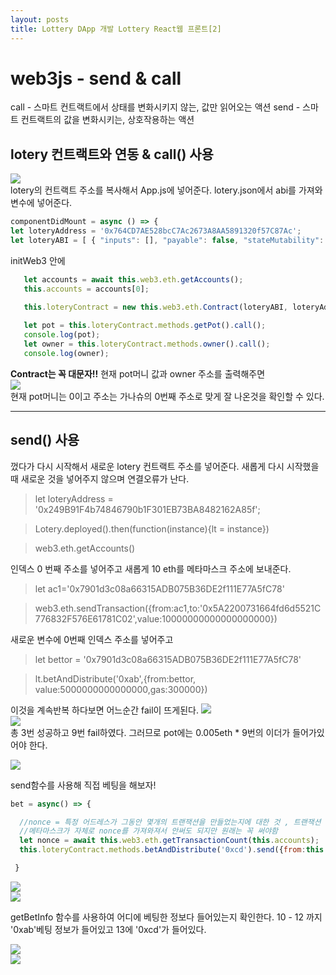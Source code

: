 ```yaml
---
layout: posts
title: Lottery DApp 개발 Lottery React웹 프론트[2]
---
```

# web3js - send & call

call - 스마트 컨트랙트에서 상태를 변화시키지 않는, 값만 읽어오는 액션
send - 스마트 컨트랙트의 값을 변화시키는, 상호작용하는 액션


## lotery 컨트랙트와 연동 & call() 사용
<img src="/assets/images/4-21_1.PNG"><br/> 
lotery의 컨트랙트 주소를 복사해서 App.js에 넣어준다. lotery.json에서 abi를 가져와 변수에 넣어준다.

```javascript
componentDidMount = async () => {
let loteryAddress = '0x764CD7AE528bcC7Ac2673A8AA5891320f57C87Ac';
let loteryABI = [ { "inputs": [], "payable": false, "stateMutability": "nonpayable", "type": "constructor" }, { "anonymous": false, "inputs": [ { "indexed": false, "internalType": "uint256", "name": "index", "type": "uint256" }, { "indexed": false, "internalType": "address", "name": "bettor", "type": "address" }, { "indexed": false, "internalType": "uint256", "name": "amount", "type": "uint256" }, { "indexed": false, "internalType": "bytes1", "name": "challenges", "type": "bytes1" }, { "indexed": false, "internalType": "uint256", "name": "answerBlockNumber", "type": "uint256" } ], "name": "BET", "type": "event" }, { "anonymous": false, "inputs": [ { "indexed": false, "internalType": "uint256", "name": "index", "type": "uint256" }, { "indexed": false, "internalType": "address", "name": "bettor", "type": "address" }, { "indexed": false, "internalType": "uint256", "name": "amount", "type": "uint256" }, { "indexed": false, "internalType": "bytes1", "name": "challenges", "type": "bytes1" }, { "indexed": false, "internalType": "bytes1", "name": "answer", "type": "bytes1" }, { "indexed": false, "internalType": "uint256", "name": "answerBlockNumber", "type": "uint256" } ], "name": "DRAW", "type": "event" }, { "anonymous": false, "inputs": [ { "indexed": false, "internalType": "uint256", "name": "index", "type": "uint256" }, { "indexed": false, "internalType": "address", "name": "bettor", "type": "address" }, { "indexed": false, "internalType": "uint256", "name": "amount", "type": "uint256" }, { "indexed": false, "internalType": "bytes1", "name": "challenges", "type": "bytes1" }, { "indexed": false, "internalType": "bytes1", "name": "answer", "type": "bytes1" }, { "indexed": false, "internalType": "uint256", "name": "answerBlockNumber", "type": "uint256" } ], "name": "FAIL", "type": "event" }, { "anonymous": false, "inputs": [ { "indexed": false, "internalType": "uint256", "name": "index", "type": "uint256" }, { "indexed": false, "internalType": "address", "name": "bettor", "type": "address" }, { "indexed": false, "internalType": "uint256", "name": "amount", "type": "uint256" }, { "indexed": false, "internalType": "bytes1", "name": "challenges", "type": "bytes1" }, { "indexed": false, "internalType": "uint256", "name": "answerBlockNumber", "type": "uint256" } ], "name": "REFUND", "type": "event" }, { "anonymous": false, "inputs": [ { "indexed": false, "internalType": "uint256", "name": "index", "type": "uint256" }, { "indexed": false, "internalType": "address", "name": "bettor", "type": "address" }, { "indexed": false, "internalType": "uint256", "name": "amount", "type": "uint256" }, { "indexed": false, "internalType": "bytes1", "name": "challenges", "type": "bytes1" }, { "indexed": false, "internalType": "bytes1", "name": "answer", "type": "bytes1" }, { "indexed": false, "internalType": "uint256", "name": "answerBlockNumber", "type": "uint256" } ], "name": "WIN", "type": "event" }, { "constant": true, "inputs": [], "name": "answerForTest", "outputs": [ { "internalType": "bytes32", "name": "", "type": "bytes32" } ], "payable": false, "stateMutability": "view", "type": "function" }, { "constant": true, "inputs": [], "name": "owner", "outputs": [ { "internalType": "address payable", "name": "", "type": "address" } ], "payable": false, "stateMutability": "view", "type": "function" }, { "constant": true, "inputs": [], "name": "getPot", "outputs": [ { "internalType": "uint256", "name": "", "type": "uint256" } ], "payable": false, "stateMutability": "view", "type": "function" }, { "constant": true, "inputs": [ { "internalType": "uint256", "name": "index", "type": "uint256" } ], "name": "getBetInfo", "outputs": [ { "internalType": "uint256", "name": "answerBlockNumber", "type": "uint256" }, { "internalType": "address", "name": "bettor", "type": "address" }, { "internalType": "bytes1", "name": "challenges", "type": "bytes1" } ], "payable": false, "stateMutability": "view", "type": "function" }, { "constant": false, "inputs": [ { "internalType": "bytes1", "name": "challenges", "type": "bytes1" } ], "name": "betAndDistribute", "outputs": [ { "internalType": "bool", "name": "result", "type": "bool" } ], "payable": true, "stateMutability": "payable", "type": "function" }, { "constant": false, "inputs": [ { "internalType": "bytes1", "name": "challenges", "type": "bytes1" } ], "name": "bet", "outputs": [ { "internalType": "bool", "name": "result", "type": "bool" } ], "payable": true, "stateMutability": "payable", "type": "function" }, { "constant": false, "inputs": [], "name": "distribute", "outputs": [], "payable": false, "stateMutability": "nonpayable", "type": "function" }, { "constant": false, "inputs": [ { "internalType": "bytes32", "name": "answer", "type": "bytes32" } ], "name": "setAnswerForTest", "outputs": [ { "internalType": "bool", "name": "result", "type": "bool" } ], "payable": false, "stateMutability": "nonpayable", "type": "function" }, { "constant": true, "inputs": [ { "internalType": "bytes1", "name": "challenges", "type": "bytes1" }, { "internalType": "bytes32", "name": "answer", "type": "bytes32" } ], "name": "isMatch", "outputs": [ { "internalType": "enum Lotery.BettingResult", "name": "", "type": "uint8" } ], "payable": false, "stateMutability": "pure", "type": "function" } ];

```


initWeb3 안에 

```javascript
   let accounts = await this.web3.eth.getAccounts();
   this.accounts = accounts[0];

   this.loteryContract = new this.web3.eth.Contract(loteryABI, loteryAddress);
   
   let pot = this.loteryContract.methods.getPot().call();
   console.log(pot);
   let owner = this.loteryContract.methods.owner().call();
   console.log(owner);
```

**Contract는 꼭 대문자!!**
현재 pot머니 값과 owner 주소를 출력해주면<br/>
<img src="/assets/images/4-21_2.PNG"><br/> 
현재 pot머니는 0이고 주소는 가나슈의 0번째 주소로 맞게 잘 나온것을 확인할 수 있다.

----------------
## send() 사용


껐다가 다시 시작해서 새로운 lotery 컨트랙트 주소를 넣어준다. 새롭게 다시 시작했을 때 새로운 것을 넣어주지 않으며 연결오류가 난다.<br/>
> let loteryAddress = '0x249B91F4b74846790b1F301EB73BA8482162A85f';


> Lotery.deployed().then(function(instance){lt = instance})

> web3.eth.getAccounts()

인덱스 0 번째 주소를 넣어주고 새롭게 10 eth를 메타마스크 주소에 보내준다.
> let ac1='0x7901d3c08a66315ADB075B36DE2f111E77A5fC78'

> web3.eth.sendTransaction({from:ac1,to:'0x5A2200731664fd6d5521C776832F576E61781C02',value:10000000000000000000})


새로운 변수에 0번째 인덱스 주소를 넣어주고 
> let bettor = '0x7901d3c08a66315ADB075B36DE2f111E77A5fC78'

> lt.betAndDistribute('0xab',{from:bettor, value:5000000000000000,gas:300000})


이것을 계속반복 하다보면 어느순간 fail이 뜨게된다.
<img src="/assets/images/4-23_1.PNG"><br/> 
<img src="/assets/images/4-23_2.PNG"><br/> 
총 3번 성공하고 9번 fail하였다. 그러므로 pot에는 0.005eth * 9번의 이더가 들어가있어야 한다.


<img src="/assets/images/4-23_3.PNG"><br/> 

send함수를 사용해 직접 베팅을 해보자!
```javascript
bet = async() => {

  //nonce = 특정 어드레스가 그동안 몇개의 트랜잭션을 만들었는지에 대한 것 , 트랜잭션 리플레이방지와 마음대로 사용 금지시킴
  //메타마스크가 자체로 nonce를 가져와져서 안써도 되지만 원래는 꼭 써야함
  let nonce = await this.web3.eth.getTransactionCount(this.accounts);
  this.loteryContract.methods.betAndDistribute('0xcd').send({from:this.accounts, value:5000000000000000, gas:300000});

 }
```

<img src="/assets/images/4-23_4.PNG"><br/> 
<img src="/assets/images/4-23_7.PNG"><br/> 

getBetInfo 함수를 사용하여 어디에 베팅한 정보다 들어있는지 확인한다.
10 - 12 까지 '0xab'베팅 정보가 들어있고 13에 '0xcd'가 들어있다.


<img src="/assets/images/4-23_5.PNG"><br/> 
<img src="/assets/images/4-23_6.PNG"><br/> 

